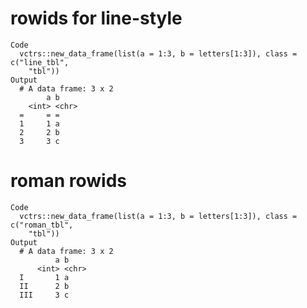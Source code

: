 # rowids for line-style

    Code
      vctrs::new_data_frame(list(a = 1:3, b = letters[1:3]), class = c("line_tbl",
        "tbl"))
    Output
      # A data frame: 3 x 2
            a b    
        <int> <chr>
      =     = =    
      1     1 a    
      2     2 b    
      3     3 c    

# roman rowids

    Code
      vctrs::new_data_frame(list(a = 1:3, b = letters[1:3]), class = c("roman_tbl",
        "tbl"))
    Output
      # A data frame: 3 x 2
              a b    
          <int> <chr>
      I       1 a    
      II      2 b    
      III     3 c    

